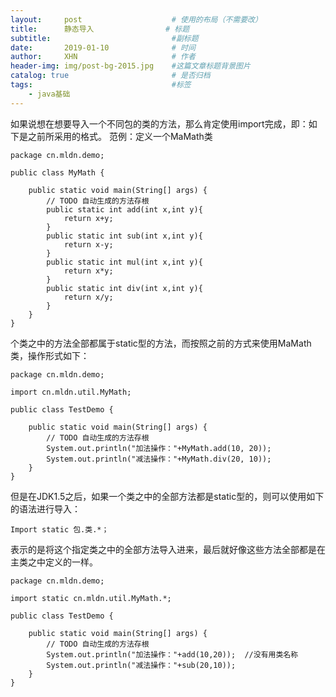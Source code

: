 ```yaml
---
layout:     post                    # 使用的布局（不需要改）
title:      静态导入           		# 标题 
subtitle:         					#副标题   
date:       2019-01-10              # 时间
author:     XHN                     # 作者
header-img: img/post-bg-2015.jpg    #这篇文章标题背景图片
catalog: true                       # 是否归档
tags:                               #标签
    - java基础
---
```


如果说想在想要导入一个不同包的类的方法，那么肯定使用import完成，即：如下是之前所采用的格式。
范例：定义一个MaMath类


	package cn.mldn.demo;
	
	public class MyMath {
	
		public static void main(String[] args) {
			// TODO 自动生成的方法存根
			public static int add(int x,int y){
				return x+y;
			}
			public static int sub(int x,int y){
				return x-y;
			}
			public static int mul(int x,int y){
				return x*y;
			}
			public static int div(int x,int y){
				return x/y;
			}
		}
	}

个类之中的方法全部都属于static型的方法，而按照之前的方式来使用MaMath类，操作形式如下：

	package cn.mldn.demo;
	
	import cn.mldn.util.MyMath;
	
	public class TestDemo {
	
		public static void main(String[] args) {
			// TODO 自动生成的方法存根
			System.out.println("加法操作："+MyMath.add(10, 20));
			System.out.println("减法操作："+MyMath.div(20, 10));
		}
	}

但是在JDK1.5之后，如果一个类之中的全部方法都是static型的，则可以使用如下的语法进行导入：

	Import static 包.类.*；

表示的是将这个指定类之中的全部方法导入进来，最后就好像这些方法全部都是在主类之中定义的一样。


	package cn.mldn.demo;
	
	import static cn.mldn.util.MyMath.*;
	
	public class TestDemo {
	
		public static void main(String[] args) {
			// TODO 自动生成的方法存根
			System.out.println("加法操作："+add(10,20));  //没有用类名称
			System.out.println("减法操作："+sub(20,10));
		}
	}

